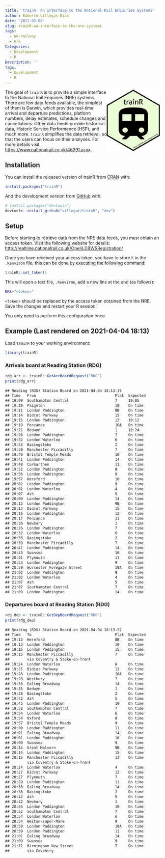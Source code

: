 ```yaml
---
title: 'trainR: An Interface to the National Rail Enquiries Systems'
author: Roberto Villegas-Diaz
date: '2021-02-08'
slug: trainR-an-interface-to-the-nre-systems
tags:
  - uk-railway
  - nre
Categories:
  - Development
  - R
Description: ''
Tags:
  - Development
  - R
---
```


<img src="https://raw.githubusercontent.com/villegar/trainR/main/inst/images/logo.png" alt="logo" align="right" height=200px/>

The goal of `trainR` is to provide a simple interface to the 
National Rail Enquiries (NRE) systems. There are few data feeds 
available, the simplest of them is Darwin, which provides real-time 
arrival and departure predictions, platform numbers, delay estimates, 
schedule changes and cancellations. Other data feeds provide historical 
data, Historic Service Performance (HSP), and much more. `trainR` 
simplifies the data retrieval, so that the users can focus on their 
analyses. For more details visit 
https://www.nationalrail.co.uk/46391.aspx.

## Installation

You can install the released version of trainR from [CRAN](https://CRAN.R-project.org) with:

``` r
install.packages("trainR")
```

And the development version from [GitHub](https://github.com/) with:

``` r
# install.packages("devtools")
devtools::install_github("villegar/trainR", "dev")
```

## Setup
Before starting to retrieve data from the NRE data feeds, you must obtain an access token. 
Visit the following website for details: http://realtime.nationalrail.co.uk/OpenLDBWSRegistration/

Once you have received your access token, you have to store it in the `.Renviron` file; this can be 
done by executing the following command:


```r
trainR::set_token()
```

This will open a text file, `.Renviron`, add a new line at the end (as follows):

```bash
NRE="<token>"
```

`<token>` should be replaced by the access token obtained from the NRE. Save the changes and restart 
your R session.

You only need to perform this configuration once.

## Example (Last rendered on 2021-04-04 18:13)

Load `trainR` to your working environment:

```r
library(trainR)
```

### Arrivals board at Reading Station (RDG)


```r
rdg_arr <- trainR::GetArrBoardRequest("RDG")
print(rdg_arr)
```

```
## Reading (RDG) Station Board on 2021-04-04 18:13:19
## Time   From                                    Plat  Expected
## 19:09  Southampton Central                     7     19:05
## 19:10  Paignton                                10    On time
## 19:11  London Paddington                       8B    On time
## 19:14  Didcot Parkway                          15    On time
## 19:15  London Paddington                       12    19:12
## 19:19  Penzance                                10A   On time
## 19:21  Bedwyn                                  1     19:24
## 19:26  London Paddington                       7     On time
## 19:32  London Waterloo                         6     On time
## 19:33  Basingstoke                             2     On time
## 19:39  Manchester Piccadilly                   7     On time
## 19:40  Bristol Temple Meads                    10    On time
## 19:41  London Paddington                       14    On time
## 19:48  Carmarthen                              11    On time
## 19:52  London Paddington                       8     On time
## 19:56  London Paddington                       9     On time
## 19:57  Hereford                                10    On time
## 20:02  London Paddington                       9     On time
## 20:02  London Waterloo                         4     On time
## 20:07  Ash                                     5     On time
## 20:09  London Paddington                       14    On time
## 20:12  London Paddington                       9B    On time
## 20:13  Didcot Parkway                          15    On time
## 20:15  London Paddington                       12    On time
## 20:17  Penzance                                11    On time
## 20:20  Newbury                                 1     On time
## 20:26  London Paddington                       7     On time
## 20:32  London Waterloo                         6     On time
## 20:33  Basingstoke                             2     On time
## 20:39  Manchester Piccadilly                   7     On time
## 20:41  London Paddington                       14    On time
## 20:43  Swansea                                 10    On time
## 20:51  Plymouth                                11    On time
## 20:53  London Paddington                       9     On time
## 20:59  Worcester Foregate Street               10A   On time
## 21:02  London Paddington                       9     On time
## 21:02  London Waterloo                         4     On time
## 21:07  Ash                                     5     On time
## 21:07  Southampton Central                     7     On time
## 21:09  London Paddington                       14    On time
```

### Departures board at Reading Station (RDG)


```r
rdg_dep <- trainR::GetDepBoardRequest("RDG")
print(rdg_dep)
```

```
## Reading (RDG) Station Board on 2021-04-04 18:13:22
## Time   To                                      Plat  Expected
## 19:13  Hereford                                8B    On time
## 19:13  London Paddington                       10    On time
## 19:15  London Paddington                       15    On time
## 19:15  Manchester Piccadilly                   7     On time
##        via Coventry & Stoke-on-Trent           
## 19:24  London Waterloo                         6     On time
## 19:25  Didcot Parkway                          12    On time
## 19:28  London Paddington                       10A   On time
## 19:28  Westbury                                7     On time
## 19:33  Ealing Broadway                         14    On time
## 19:35  Bedwyn                                  1     On time
## 19:38  Basingstoke                             2     On time
## 19:42  Ash                                     5     On time
## 19:43  London Paddington                       10    On time
## 19:52  Southampton Central                     7     On time
## 19:54  London Waterloo                         6     On time
## 19:54  Oxford                                  8     On time
## 19:57  Bristol Temple Meads                    9     On time
## 20:00  London Paddington                       11    On time
## 20:01  Ealing Broadway                         14    On time
## 20:01  London Paddington                       10    On time
## 20:09  Swansea                                 9     On time
## 20:14  Great Malvern                           9B    On time
## 20:14  London Paddington                       15    On time
## 20:15  Manchester Piccadilly                   13    On time
##        via Coventry & Stoke-on-Trent           
## 20:24  London Waterloo                         4     On time
## 20:27  Didcot Parkway                          12    On time
## 20:27  Plymouth                                7     On time
## 20:29  London Paddington                       11    On time
## 20:33  Ealing Broadway                         14    On time
## 20:38  Basingstoke                             2     On time
## 20:42  Ash                                     5     On time
## 20:42  Newbury                                 1     On time
## 20:46  London Paddington                       10    On time
## 20:52  Southampton Central                     7     On time
## 20:54  London Waterloo                         6     On time
## 20:54  Weston-super-Mare                       9     On time
## 20:59  London Paddington                       10A   On time
## 20:59  London Paddington                       11    On time
## 21:01  Ealing Broadway                         14    On time
## 21:09  Swansea                                 9     On time
## 21:12  Birmingham New Street                   7     On time
##        via Coventry
```
